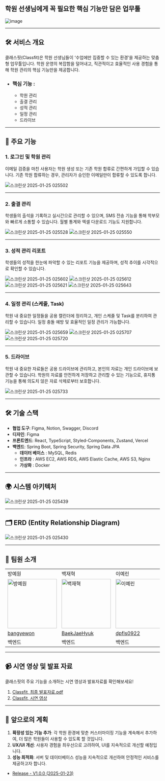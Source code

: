 ## 학원 선생님에게 꼭 필요한 핵심 기능만 담은 업무툴

![image](https://github.com/user-attachments/assets/7e56ea25-836a-4a49-9fbe-7240dbe7b9c7)


---

## 🛠️ 서비스 개요

클래스핏(Classfit)은 학원 선생님들이 ‘수업에만 집중할 수 있는 환경’을 제공하는 맞춤형 업무툴입니다. 학원 운영의 복잡함을 덜어내고, 직관적이고 효율적인 사용 경험을 통해 학원 관리의 핵심 기능만을
제공합니다.

- ### **핵심 기능** :
    - 학원 관리
    - 출결 관리
    - 성적 관리
    - 일정 관리
    - 드라이브

---

## 🔧 주요 기능

### 1. **로그인 및 학원 관리**

이메일 검증을 마친 사용자는 학원 생성 또는 기존 학원 합류로 간편하게 가입할 수 있습니다. 기존 학원 합류하는 경우, 관리자가 승인한 이메일만이
합류할 수 있도록 합니다.

![스크린샷 2025-01-25 025502](https://github.com/user-attachments/assets/1258f710-7149-421e-aa7c-39c342b73b40)






---

### 2. **출결 관리**

학생들의 출석을 기록하고 실시간으로 관리할 수 있으며, SMS 전송 기능을 통해 학부모와 빠르게 소통할 수 있습니다. 월별 통계와 엑셀 다운로드 기능도 지원합니다.

![스크린샷 2025-01-25 025528](https://github.com/user-attachments/assets/7163a673-ccfe-4316-bfe4-e21a3b32fac1)
![스크린샷 2025-01-25 025550](https://github.com/user-attachments/assets/eac78e32-6a5e-43b0-9380-f67e59200a6d)




---

### 3. **성적 관리 리포트**

학생들의 성적을 한눈에 파악할 수 있는 리포트 기능을 제공하며, 성적 추이를 시각적으로 확인할 수 있습니다.

![스크린샷 2025-01-25 025602](https://github.com/user-attachments/assets/b6b6f395-f13b-4965-820c-bb28a42f2355)
![스크린샷 2025-01-25 025612](https://github.com/user-attachments/assets/f5272436-62bb-421f-bd54-7e906476f0e8)
![스크린샷 2025-01-25 025621](https://github.com/user-attachments/assets/6085660e-afe9-44f5-a06a-4aed3ee523f9)
![스크린샷 2025-01-25 025643](https://github.com/user-attachments/assets/0d32478a-ec77-4581-8b78-15f425e98827)






---

### 4. **일정 관리 (스케줄, Task)**

학원 내 중요한 일정들을 공용 캘린더에 정리하고, 개인 스케줄 및 Task를 분리하여 관리할 수 있습니다. 일정 충돌 예방 및 효율적인 일정 관리가 가능합니다.

![스크린샷 2025-01-25 025659](https://github.com/user-attachments/assets/5f7d7f8d-d780-402c-8606-298c28589ecf)
![스크린샷 2025-01-25 025707](https://github.com/user-attachments/assets/b56cc513-de97-4d6c-944d-f560c7af04b0)
![스크린샷 2025-01-25 025720](https://github.com/user-attachments/assets/268460e2-d2f2-4a8e-8770-3340f488b791)



---

### 5. **드라이브**

학원 내 중요한 자료들은 공용 드라이브에 관리하고, 본인의 자료는 개인 드라이브에 보관할 수 있습니다.
학원의 자료를 안전하게 저장하고 관리할 수 있는 기능으로, 휴지통 기능을 통해 의도치 않은 자료 삭제로부터 보호합니다.

![스크린샷 2025-01-25 025733](https://github.com/user-attachments/assets/0cca3543-8445-4efc-9431-7bf998d98698)




---

## 🛠️ 기술 스택

- **협업 도구**: Figma, Notion, Swagger, Discord
- **디자인**: Figma
- **프론트엔드**: React, TypeScript, Styled-Components, Zustand, Vercel
- **백엔드**: Spring Boot, Spring Security, Spring Data JPA
    - **데이터 베이스** : MySQL, Redis
    - **인프라** : AWS EC2, AWS RDS, AWS Elastic Cache, AWS S3, Nginx
    - **가상화** : Docker

---

## 🌍 시스템 아키텍처

![스크린샷 2025-01-25 025439](https://github.com/user-attachments/assets/46cfe0dd-0ca7-4ba3-9bb1-3994863da984)



---

## 🗂️ ERD (Entity Relationship Diagram)

![스크린샷 2025-01-25 025430](https://github.com/user-attachments/assets/9483762c-790b-43ba-af29-16842c783ac9)

---

## 👥 팀원 소개

<table>
  <tr>
    <td>방예원</td>
    <td>백재혁</td>
    <td>이예린</td>
  </tr>
  <tr>
    <td>
      <img width="160px" src="https://github.com/user-attachments/assets/55525ab7-754c-4317-a483-0173fd6e6222" alt="방예원" />
    </td>
    <td>
      <img width="160px" src="https://avatars.githubusercontent.com/u/146515616?v=4" alt="백재혁" />
    </td>
    <td>
      <img width="160px" src="https://avatars.githubusercontent.com/u/83818069?v=4" alt="이예린" />
    </td>
  </tr>
  <tr>
    <td><a href="https://github.com/bangyewon">bangyewon</a></td>
    <td><a href="https://github.com/BaekJaehyuk">BaekJaeHyuk</a></td>
    <td><a href="https://github.com/dpfls0922">dpfls0922</a></td>
  </tr>
  <tr>
    <td>백엔드</td>
    <td>백엔드</td>
    <td>백엔드</td>
  </tr>
</table>

---

## 📹 시연 영상 및 발표 자료

클래스핏의 주요 기능을 소개하는 시연 영상과 발표자료를 확인해보세요!

1. [Classfit, 최종 발표자료.pdf](..%2F..%2FOneDrive%2F%EB%AC%B8%EC%84%9C%2F%EC%B9%B4%EC%B9%B4%EC%98%A4%ED%86%A1%20%EB%B0%9B%EC%9D%80%20%ED%8C%8C%EC%9D%BC%2F%EC%9E%87%ED%83%806%EA%B8%B0_%EC%B5%9C%EC%A2%85_%EC%9B%90%EB%B0%94%EC%9D%B4%ED%8A%B8-%EC%95%95%EC%B6%95%EB%90%A8.pdf)
2. [Classfit, 시연 영상](https://github.com/user-attachments/assets/899b0eb4-18bf-43b3-8d92-e0c49238bc04)

---

## 🚀 앞으로의 계획

1. **확장성 있는 기능 추가**: 각 학원 환경에 맞춘 커스터마이징 기능을 계속해서 추가하여, 더 많은 학원들이 사용할 수 있도록 할 것입니다.
2. **UX/UI 개선**: 사용자 경험을 최우선으로 고려하여, UI를 지속적으로 개선할 예정입니다.
3. **성능 최적화**: 서버 및 데이터베이스 성능을 지속적으로 개선하여 안정적인 서비스를 제공하고자 합니다.

* [Release - V1.0.0 (2025-01-23)](https://github.com/ITA-OneByte/OneByte-BE/releases/tag/v1.0.0)
